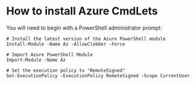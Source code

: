 # How to install Azure CmdLets

You will need to begin with a PowerShell administrator prompt:

```
# Install the latest version of the Azure PowerShell module
Install-Module -Name Az -AllowClobber -Force

# Import Azure PowerShell Module
Import-Module -Name Az

# Set the execution policy to "RemoteSigned"
Set-ExecutionPolicy -ExecutionPolicy RemoteSigned -Scope CurrentUser
```